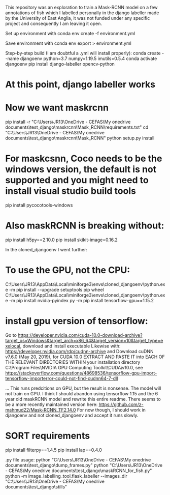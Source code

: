 This repository was an exploration to train a Mask-RCNN model on a few annotations of fish which I labelled personally in the django labeller made by the University of East Anglia, it was not funded under any specific project and consequently I am leaving it open.


Set up environment with
conda env create -f environment.yml

Save environment with
conda env export > environment.yml


Step-by-step build (I am doubtful a .yml will install properly):
conda create --name djangoenv python=3.7 numpy=1.19.5 imutils=0.5.4
conda activate djangoenv
pip install django-labeller opencv-python
# At this point, django labeller works
# Now we want maskrcnn
pip install -r "C:\Users\JR13\OneDrive - CEFAS\My onedrive documents\test_django\maskrcnn\Mask_RCNN\requirements.txt"
cd "C:\Users\JR13\OneDrive - CEFAS\My onedrive documents\test_django\maskrcnn\Mask_RCNN\"
python setup.py install
# For maskcsnn, Coco needs to be the windows version, the default is not supported and you might need to install visual studio build tools
pip install pycocotools-windows
# Also maskRCNN is breaking without:
pip install h5py==2.10.0
pip install skikit-image=0.16.2

In the cloned_djangoenv I went further:
# To use the GPU, not the CPU:
C:\Users\JR13\AppData\Local\miniforge3\envs\cloned_djangoenv\python.exe -m pip install --upgrade setuptools pip wheel
C:\Users\JR13\AppData\Local\miniforge3\envs\cloned_djangoenv\python.exe -m pip install nvidia-pyindex
py -m pip install tensorflow-gpu==1.15.2

# install gpu version of tensorflow:
Go to https://developer.nvidia.com/cuda-10.0-download-archive?target_os=Windows&target_arch=x86_64&target_version=10&target_type=exelocal, download and install executable
Likewise with:
https://developer.nvidia.com/rdp/cudnn-archive
and Download cuDNN v7.6.0 (May 20, 2019), for CUDA 10.0
EXTRACT AND PASTE IT into EACH OF THE RELEVANT DIRECTORIES WITHIN your installation directory C:\Program Files\NVIDIA GPU Computing Toolkit\CUDA\v10.0, see https://stackoverflow.com/questions/48698536/tensorflow-gpu-import-tensorflow-importerror-could-not-find-cudnn64-7-dll

... This runs predcitions on GPU, but the result is nonsense. The model will not train on GPU.
I think I should abandon using tensorflow 1.15 and the 6 year old maskRCNN model and rewrite this entire readme. There seems to be a more recently maintained version here: https://github.com/z-mahmud22/Mask-RCNN_TF2.14.0
For now though, I should work in djangoenv and not cloned_djangoenv and accept it runs slowly.

# SORT requirements
pip install filterpy==1.4.5
pip install lap==0.4.0


.py file usage:
python "C:\Users\JR13\OneDrive - CEFAS\My onedrive documents\test_django\dump_frames.py"
python "C:\Users\JR13\OneDrive - CEFAS\My onedrive documents\test_django\maskRCNN_for_fish.py"
python -m image_labelling_tool.flask_labeller --images_dir "C:\Users\JR13\OneDrive - CEFAS\My onedrive documents\test_django\stills"
